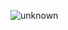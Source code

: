 ![unknown](https://user-images.githubusercontent.com/83826754/153368572-2307b541-a737-4395-a83c-ddfe7295d29f.png)
